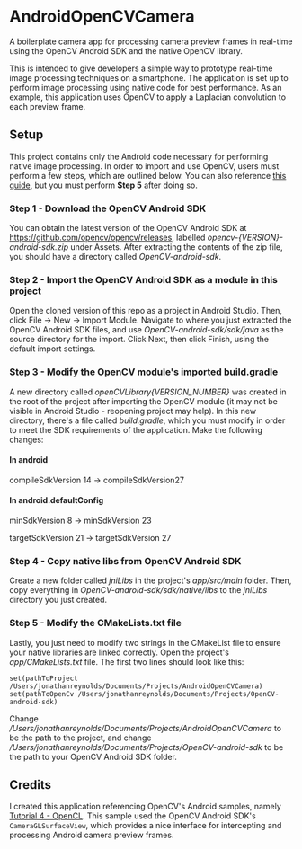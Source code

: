 # AndroidOpenCVCamera
A boilerplate camera app for processing camera preview frames in real-time using the OpenCV Android SDK and the native OpenCV library.

This is intended to give developers a simple way to prototype real-time image processing techniques on a smartphone. The application is set up to perform image processing using native code for best performance. As an example, this application uses OpenCV to apply a Laplacian convolution to each preview frame.

## Setup
This project contains only the Android code necessary for performing native image processing. In order to import and use OpenCV, users must perform a few steps, which are outlined below. You can also reference [this guide](https://medium.com/@sukritipaul005/a-beginners-guide-to-installing-opencv-android-in-android-studio-ea46a7b4f2d3), but you must perform **Step 5** after doing so.

### Step 1 - Download the OpenCV Android SDK
You can obtain the latest version of the OpenCV Android SDK at https://github.com/opencv/opencv/releases, labelled *opencv-{VERSION}-android-sdk.zip* under Assets. After extracting the contents of the zip file, you should have a directory called *OpenCV-android-sdk*.

### Step 2 - Import the OpenCV Android SDK as a module in this project
Open the cloned version of this repo as a project in Android Studio. Then, click File -> New -> Import Module. Navigate to where you just extracted the OpenCV Android SDK files, and use *OpenCV-android-sdk/sdk/java* as the source directory for the import. Click Next, then click Finish, using the default import settings.

### Step 3 - Modify the OpenCV module's imported build.gradle
A new directory called *openCVLibrary{VERSION_NUMBER}* was created in the root of the project after importing the OpenCV module (it may not be visible in Android Studio - reopening project may help). In this new directory, there's a file called *build.gradle*, which you must modify in order to meet the SDK requirements of the application. Make the following changes:

#### In android
compileSdkVersion 14 -> compileSdkVersion27

#### In android.defaultConfig
minSdkVersion 8 -> minSdkVersion 23

targetSdkVersion 21 -> targetSdkVersion 27

### Step 4 - Copy native libs from OpenCV Android SDK
Create a new folder called *jniLibs* in the project's *app/src/main* folder. Then, copy everything in *OpenCV-android-sdk/sdk/native/libs* to the *jniLibs* directory you just created.

### Step 5 - Modify the CMakeLists.txt file
Lastly, you just need to modify two strings in the CMakeList file to ensure your native libraries are linked correctly.
Open the project's *app/CMakeLists.txt* file. The first two lines should look like this:
```
set(pathToProject /Users/jonathanreynolds/Documents/Projects/AndroidOpenCVCamera)
set(pathToOpenCv /Users/jonathanreynolds/Documents/Projects/OpenCV-android-sdk)
```
Change */Users/jonathanreynolds/Documents/Projects/AndroidOpenCVCamera* to be the path to the project, and change */Users/jonathanreynolds/Documents/Projects/OpenCV-android-sdk* to be the path to your OpenCV Android SDK folder.

## Credits
I created this application referencing OpenCV's Android samples, namely [Tutorial 4 - OpenCL](https://github.com/opencv/opencv/tree/3.4/samples/android/tutorial-4-opencl). This sample used the OpenCV Android SDK's `CameraGLSurfaceView`, which provides a nice interface for intercepting and processing Android camera preview frames.
